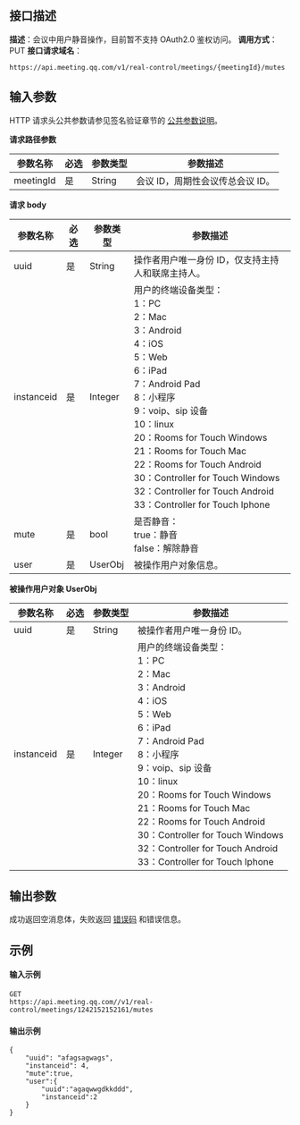 ## 接口描述
**描述**：会议中用户静音操作，目前暂不支持 OAuth2.0 鉴权访问。
**调用方式**：PUT
**接口请求域名**：
```Plaintext
https://api.meeting.qq.com/v1/real-control/meetings/{meetingId}/mutes

```



## 输入参数

HTTP 请求头公共参数请参见签名验证章节的 [公共参数说明](https://cloud.tencent.com/document/product/1095/42413#.E5.85.AC.E5.85.B1.E5.8F.82.E6.95.B0)。

**请求路径参数**

| 参数名称  | 必选 | 参数类型 | 参数描述                     |
| --------- | ---- | -------- | ---------------------------- |
| meetingId | 是   | String   | 会议 ID，周期性会议传总会议 ID。 |


**请求 body**

| 参数名称                     | 必选 | 参数类型 | 参数描述                                                     |
| ---------------------------- | ---- | -------- | ------------------------------------------------------------ |
| uuid                         | 是   | String   | 操作者用户唯一身份 ID，仅支持主持人和联席主持人。                     |
| instanceid                   | 是   | Integer  | 用户的终端设备类型： <br>1：PC <br>2：Mac<br>3：Android <br>4：iOS <br>5：Web <br>6：iPad <br>7：Android Pad <br>8：小程序<br>9：voip、sip 设备<br>10：linux<br>20：Rooms for Touch Windows<br>21：Rooms for Touch Mac<br>22：Rooms for Touch Android<br>30：Controller for Touch Windows<br>32：Controller for Touch Android<br>33：Controller for Touch Iphone |
| mute | 是   | bool    | 是否静音：<br>true：静音<br>false：解除静音 |
| user | 是   | UserObj | 被操作用户对象信息。                |

**被操作用户对象 UserObj**

| 参数名称                     | 必选 | 参数类型 | 参数描述                                                     |
| ---------------------------- | ---- | -------- | ------------------------------------------------------------ |
| uuid                         | 是   | String   | 被操作者用户唯一身份 ID。                     |
| instanceid                   | 是   | Integer  | 用户的终端设备类型： <br>1：PC <br>2：Mac<br>3：Android <br>4：iOS <br>5：Web <br>6：iPad <br>7：Android Pad <br>8：小程序<br>9：voip、sip 设备<br>10：linux<br>20：Rooms for Touch Windows<br>21：Rooms for Touch Mac<br>22：Rooms for Touch Android<br>30：Controller for Touch Windows<br>32：Controller for Touch Android<br>33：Controller for Touch Iphone |

## 输出参数
成功返回空消息体，失败返回 [错误码](https://cloud.tencent.com/document/product/1095/43704) 和错误信息。


##  示例
#### 输入示例
```Plaintext
GET
https://api.meeting.qq.com//v1/real-control/meetings/1242152152161/mutes

```

#### 输出示例
```Plaintext
{
    "uuid": "afagsagwags",
    "instanceid": 4,
    "mute":true,
    "user":{
        "uuid":"agaqwwgdkkddd",
        "instanceid":2
    }
}
```
